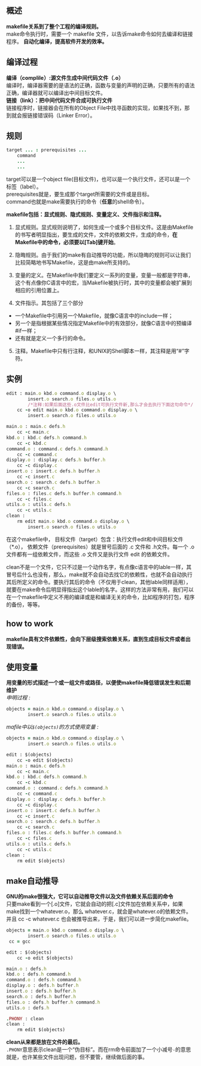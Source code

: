 ## 概述  
**makefile关系到了整个工程的编译规则。**  
make命令执行时，需要一个 makefile 文件，以告诉make命令如何去编译和链接程序。 
**自动化编译，提高软件开发的效率。**  

## 编译过程  
**编译（complile）:源文件生成中间代码文件（.o）**  
编译时，编译器需要的是语法的正确，函数与变量的声明的正确，只要所有的语法正确，编译器就可以编译出中间目标文件。  
**链接（link）：把中间代码文件合成可执行文件**  
链接程序时，链接器会在所有的Object File中找寻函数的实现，如果找不到，那到就会报链接错误码（Linker Error）。  

## 规则  
```ruby
target ... : prerequisites ...
	command
	...
	...
```  

target可以是一个object file(目标文件)，也可以是一个执行文件，还可以是一个标签（label）。  
prerequisites就是，要生成那个target所需要的文件或是目标。  
command也就是make需要执行的命令（**任意**的shell命令）。  

**makefile包括：显式规则、隐式规则、变量定义、文件指示和注释。**

1. 显式规则。显式规则说明了，如何生成一个或多个目标文件。这是由Makefile的书写者明显指出，要生成的文件，文件的依赖文件，生成的命令，**在Makefile中的命令，必须要以[Tab]键开始**。

2. 隐晦规则。由于我们的make有自动推导的功能，所以隐晦的规则可以让我们比较简略地书写Makefile，这是由make所支持的。  
3. 变量的定义。在Makefile中我们要定义一系列的变量，变量一般都是字符串，这个有点像你C语言中的宏，当Makefile被执行时，其中的变量都会被扩展到相应的引用位置上。  
4. 文件指示。其包括了三个部分
* 一个Makefile中引用另一个Makefile，就像C语言中的include一样；
* 另一个是指根据某些情况指定Makefile中的有效部分，就像C语言中的预编译#if一样；
* 还有就是定义一个多行的命令。
5. 注释。Makefile中只有行注释，和UNIX的Shell脚本一样，其注释是用“#”字符。  

## 实例  
```ruby
edit : main.o kbd.o command.o display.o \
		insert.o search.o files.o utils.o      
        /*注释:如果后面这些.o文件比edit可执行文件新,那么才会去执行下面这句命令*/
	cc -o edit main.o kbd.o command.o display.o \
		insert.o search.o files.o utils.o

main.o : main.c defs.h
	cc -c main.c
kbd.o : kbd.c defs.h command.h
	cc -c kbd.c
command.o : command.c defs.h command.h
	cc -c command.c
display.o : display.c defs.h buffer.h
	cc -c display.c
insert.o : insert.c defs.h buffer.h
	cc -c insert.c
search.o : search.c defs.h buffer.h
	cc -c search.c
files.o : files.c defs.h buffer.h command.h
	cc -c files.c
utils.o : utils.c defs.h
	cc -c utils.c
clean :
	rm edit main.o kbd.o command.o display.o \
		insert.o search.o files.o utils.o
```

在这个makefile中，
目标文件（target）包含：执行文件edit和中间目标文件（*.o），
依赖文件（prerequisites）就是冒号后面的 .c 文件和 .h文件。每一个 .o 文件都有一组依赖文件，而这些 .o 文件又是执行文件 edit 的依赖文件。  

clean不是一个文件，它只不过是一个动作名字，有点像c语言中的lable一样，其冒号后什么也没有，那么，make就不会自动去找它的依赖性，也就不会自动执行其后所定义的命令。要执行其后的命令（不仅用于clean，其他lable同样适用），就要在make命令后明显得指出这个lable的名字。这样的方法非常有用，我们可以在一个makefile中定义不用的编译或是和编译无关的命令，比如程序的打包，程序的备份，等等。  

## how to work
**makefile具有文件依赖性，会向下层级搜索依赖关系，直到生成目标文件或者出现错误。**  

## 使用变量  
**用变量的形式描述一个或一组文件或路径，以便使makefile降低错误发生和后期维护**  
*申明过程 :*  
```ruby
objects = main.o kbd.o command.o display.o \
		insert.o search.o files.o utils.o
```

*mafile中以`$(objects)`的方式使用变量 :*  
```ruby
objects = main.o kbd.o command.o display.o \
		insert.o search.o files.o utils.o

edit : $(objects)
	cc -o edit $(objects)
main.o : main.c defs.h
	cc -c main.c
kbd.o : kbd.c defs.h command.h
	cc -c kbd.c
command.o : command.c defs.h command.h
	cc -c command.c
display.o : display.c defs.h buffer.h
	cc -c display.c
insert.o : insert.c defs.h buffer.h
	cc -c insert.c
search.o : search.c defs.h buffer.h
	cc -c search.c
files.o : files.c defs.h buffer.h command.h
	cc -c files.c
utils.o : utils.c defs.h
	cc -c utils.c
clean :
	rm edit $(objects)
```

## make自动推导  
**GNU的make很强大，它可以自动推导文件以及文件依赖关系后面的命令**  
只要make看到一个[.o]文件，它就会自动的把[.c]文件加在依赖关系中，如果make找到一个whatever.o，那么 whatever.c，就会是whatever.o的依赖文件。并且 cc -c whatever.c 也会被推导出来，于是，我们可以进一步简化makefile。
```ruby
objects = main.o kbd.o command.o display.o \
		insert.o search.o files.o utils.o
 cc = gcc

edit : $(objects)
	cc -o edit $(objects)

main.o : defs.h
kbd.o : defs.h command.h
command.o : defs.h command.h
display.o : defs.h buffer.h
insert.o : defs.h buffer.h
search.o : defs.h buffer.h
files.o : defs.h buffer.h command.h
utils.o : defs.h

.PHONY : clean
clean :
	rm edit $(objects)
```
**clean从来都是放在文件的最后。**  
`.PHONY`意思表示clean是一个“伪目标”。而在rm命令前面加了一个小减号`-`的意思就是，也许某些文件出现问题，但不要管，继续做后面的事。  





